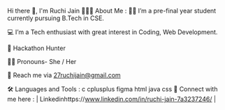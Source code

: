Hi there 👋, I'm Ruchi Jain
👩🏻‍💻 About Me :
🙋‍♀️ I’m a pre-final year student currently pursuing B.Tech in CSE.

💻 I’m a Tech enthusiast with great interest in Coding, Web Development.

🔭 Hackathon Hunter

👩🏻 Pronouns- She / Her

📧 Reach me via 27ruchijain@gmail.com

🛠 Languages and Tools :
c cplusplus figma  html java css
🤝 Connect with me here :
 | Linkedinhttps://www.linkedin.com/in/ruchi-jain-7a3237246/ | 

